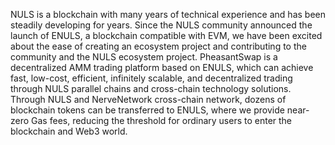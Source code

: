NULS is a blockchain with many years of technical experience and has been steadily developing for years. Since the NULS community announced the launch of ENULS, a blockchain compatible with EVM, we have been excited about the ease of creating an ecosystem project and contributing to the community and the NULS ecosystem project.
PheasantSwap is a decentralized AMM trading platform based on ENULS, which can achieve fast, low-cost, efficient, infinitely scalable, and decentralized trading through NULS parallel chains and cross-chain technology solutions. Through NULS and NerveNetwork cross-chain network, dozens of blockchain tokens can be transferred to ENULS, where we provide near-zero Gas fees, reducing the threshold for ordinary users to enter the blockchain and Web3 world.
